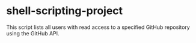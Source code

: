 # shell-scripting-project
This script lists all users with read access to a specified GitHub repository using the GitHub API.
